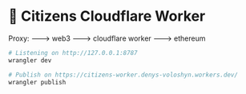 # 👷 Citizens Cloudflare Worker

Proxy:
---> web3 ---> cloudflare worker ---> ethereum

```sh
# Listening on http://127.0.0.1:8787
wrangler dev

# Publish on https://citizens-worker.denys-voloshyn.workers.dev/
wrangler publish
```

